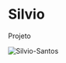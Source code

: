 # Silvio
 Projeto

![Silvio-Santos](https://user-images.githubusercontent.com/102436341/230492038-bacf761b-ef8b-4e67-abe1-2a2579525311.png)
